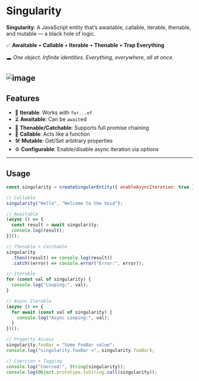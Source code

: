 # Singularity

**Singularity**: A JavaScript entity that’s awaitable, callable, iterable, thenable, and mutable — a black hole of logic. 

✅ **Awaitable** • **Callable** • **Iterable** • **Thenable** • **Trap Everything**

🕳️ *One object. Infinite identities. Everything, everywhere, all at once.*

![image](https://github.com/user-attachments/assets/9f2a946b-2ebf-479b-bd98-5c9412452660)
---

## Features

- 🔁 **Iterable**: Works with `for...of`
- ⏳ **Awaitable**: Can be `await`ed
- 🔗 **Thenable/Catchable**: Supports full promise chaining
- 🧠 **Callable**: Acts like a function
- 🛠️ **Mutable**: Get/Set arbitrary properties
- ⚙️ **Configurable**: Enable/disable async iteration via options

---

## Usage

```js
const singularity = createSingularEntity({ enableAsyncIteration: true });

// Callable
singularity("Hello", "Welcome to the Void"); 

// Awaitable
(async () => {
  const result = await singularity;
  console.log(result);
})();

// Thenable + Catchable
singularity
  .then((result) => console.log(result))
  .catch((error) => console.error("Error:", error));

// Iterable
for (const val of singularity) {
  console.log("Looping:", val);
}

// Async Iterable
(async () => {
  for await (const val of singularity) {
    console.log("Async Looping:", val);
  }
})();

// Property Access
singularity.fooBar = "Some FooBar value";
console.log("singularity.fooBar =", singularity.fooBar);

// Coercion + Tagging
console.log("Coerced:", String(singularity));
console.log(Object.prototype.toString.call(singularity));
